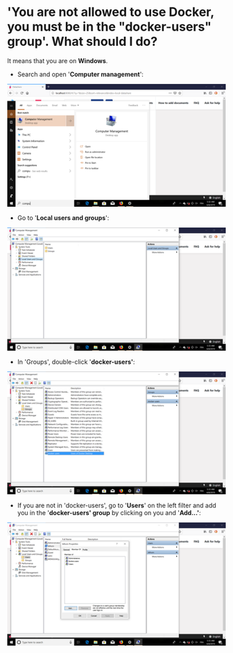# 'You are not allowed to use Docker, you must be in the "docker-users" group'. What should I do?

It means that you are on **Windows**.

* Search and open '**Computer management**':

![](../.gitbook/assets/screenshot-10%20%281%29.png)

* Go to '**Local users and groups**':

![](../.gitbook/assets/screenshot-11%20%281%29.png)

* In 'Groups', double-click '**docker-users'**:

![](../.gitbook/assets/screenshot-12%20%281%29.png)

* If you are not in 'docker-users', go to '**Users**' on the left filter and add you in the '**docker-users' group** by clicking on you and '**Add...'**:

![](../.gitbook/assets/screenshot-13.png)


